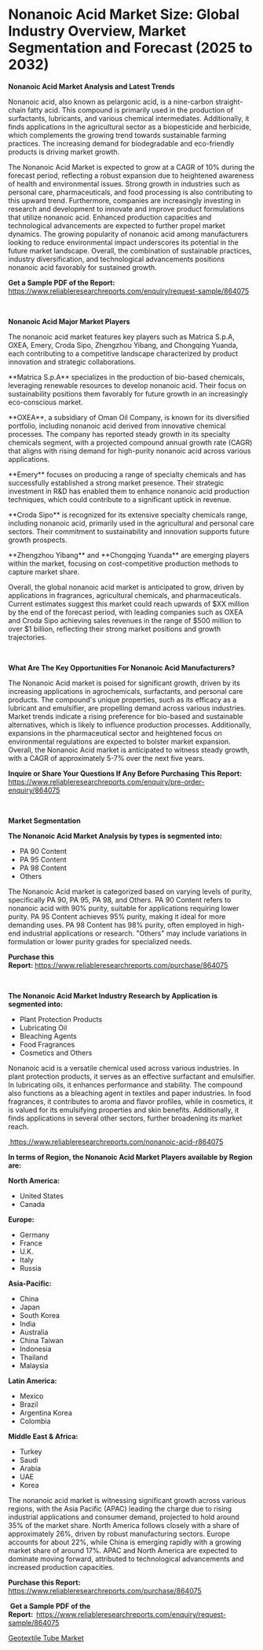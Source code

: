 <p><h1>Nonanoic Acid Market Size: Global Industry Overview, Market Segmentation and Forecast (2025 to 2032)</h1></p><p><strong>Nonanoic Acid Market Analysis and Latest Trends</strong></p>
<p><p>Nonanoic acid, also known as pelargonic acid, is a nine-carbon straight-chain fatty acid. This compound is primarily used in the production of surfactants, lubricants, and various chemical intermediates. Additionally, it finds applications in the agricultural sector as a biopesticide and herbicide, which complements the growing trend towards sustainable farming practices. The increasing demand for biodegradable and eco-friendly products is driving market growth.</p><p>The Nonanoic Acid Market is expected to grow at a CAGR of 10% during the forecast period, reflecting a robust expansion due to heightened awareness of health and environmental issues. Strong growth in industries such as personal care, pharmaceuticals, and food processing is also contributing to this upward trend. Furthermore, companies are increasingly investing in research and development to innovate and improve product formulations that utilize nonanoic acid. Enhanced production capacities and technological advancements are expected to further propel market dynamics. The growing popularity of nonanoic acid among manufacturers looking to reduce environmental impact underscores its potential in the future market landscape. Overall, the combination of sustainable practices, industry diversification, and technological advancements positions nonanoic acid favorably for sustained growth.</p></p>
<p><strong>Get a Sample PDF of the Report:&nbsp;</strong> <a href="https://www.reliableresearchreports.com/enquiry/request-sample/864075?utm_campaign=3283&utm_medium=2&utm_source=Github&utm_content=ia&utm_term=01042025&utm_id=nonanoic-acid">https://www.reliableresearchreports.com/enquiry/request-sample/864075</a></p>
<p>&nbsp;</p>
<p><strong>Nonanoic Acid Major Market Players</strong></p>
<p><p>The nonanoic acid market features key players such as Matrica S.p.A, OXEA, Emery, Croda Sipo, Zhengzhou Yibang, and Chongqing Yuanda, each contributing to a competitive landscape characterized by product innovation and strategic collaborations.</p><p>**Matrica S.p.A** specializes in the production of bio-based chemicals, leveraging renewable resources to develop nonanoic acid. Their focus on sustainability positions them favorably for future growth in an increasingly eco-conscious market. </p><p>**OXEA**, a subsidiary of Oman Oil Company, is known for its diversified portfolio, including nonanoic acid derived from innovative chemical processes. The company has reported steady growth in its specialty chemicals segment, with a projected compound annual growth rate (CAGR) that aligns with rising demand for high-purity nonanoic acid across various applications.</p><p>**Emery** focuses on producing a range of specialty chemicals and has successfully established a strong market presence. Their strategic investment in R&D has enabled them to enhance nonanoic acid production techniques, which could contribute to a significant uptick in revenue.</p><p>**Croda Sipo** is recognized for its extensive specialty chemicals range, including nonanoic acid, primarily used in the agricultural and personal care sectors. Their commitment to sustainability and innovation supports future growth prospects.</p><p>**Zhengzhou Yibang** and **Chongqing Yuanda** are emerging players within the market, focusing on cost-competitive production methods to capture market share.</p><p>Overall, the global nonanoic acid market is anticipated to grow, driven by applications in fragrances, agricultural chemicals, and pharmaceuticals. Current estimates suggest this market could reach upwards of $XX million by the end of the forecast period, with leading companies such as OXEA and Croda Sipo achieving sales revenues in the range of $500 million to over $1 billion, reflecting their strong market positions and growth trajectories.</p></p>
<p>&nbsp;</p>
<p><strong>What Are The Key Opportunities For Nonanoic Acid Manufacturers?</strong></p>
<p><p>The Nonanoic Acid market is poised for significant growth, driven by its increasing applications in agrochemicals, surfactants, and personal care products. The compound's unique properties, such as its efficacy as a lubricant and emulsifier, are propelling demand across various industries. Market trends indicate a rising preference for bio-based and sustainable alternatives, which is likely to influence production processes. Additionally, expansions in the pharmaceutical sector and heightened focus on environmental regulations are expected to bolster market expansion. Overall, the Nonanoic Acid market is anticipated to witness steady growth, with a CAGR of approximately 5-7% over the next five years.</p></p>
<p><strong>Inquire or Share Your Questions If Any Before Purchasing This Report:</strong> <a href="https://www.reliableresearchreports.com/enquiry/pre-order-enquiry/864075?utm_campaign=3283&utm_medium=2&utm_source=Github&utm_content=ia&utm_term=01042025&utm_id=nonanoic-acid">https://www.reliableresearchreports.com/enquiry/pre-order-enquiry/864075</a></p>
<p>&nbsp;</p>
<p><strong>Market Segmentation</strong></p>
<p><strong>The Nonanoic Acid Market Analysis by types is segmented into:</strong></p>
<p><ul><li>PA 90 Content</li><li>PA 95 Content</li><li>PA 98 Content</li><li>Others</li></ul></p>
<p><p>The Nonanoic Acid market is categorized based on varying levels of purity, specifically PA 90, PA 95, PA 98, and Others. PA 90 Content refers to nonanoic acid with 90% purity, suitable for applications requiring lower purity. PA 95 Content achieves 95% purity, making it ideal for more demanding uses. PA 98 Content has 98% purity, often employed in high-end industrial applications or research. "Others" may include variations in formulation or lower purity grades for specialized needs.</p></p>
<p><strong>Purchase this Report:&nbsp;</strong><a href="https://www.reliableresearchreports.com/purchase/864075?utm_campaign=3283&utm_medium=2&utm_source=Github&utm_content=ia&utm_term=01042025&utm_id=nonanoic-acid">https://www.reliableresearchreports.com/purchase/864075</a></p>
<p>&nbsp;</p>
<p><strong>The Nonanoic Acid Market Industry Research by Application is segmented into:</strong></p>
<p><ul><li>Plant Protection Products</li><li>Lubricating Oil</li><li>Bleaching Agents</li><li>Food Fragrances</li><li>Cosmetics and Others</li></ul></p>
<p><p>Nonanoic acid is a versatile chemical used across various industries. In plant protection products, it serves as an effective surfactant and emulsifier. In lubricating oils, it enhances performance and stability. The compound also functions as a bleaching agent in textiles and paper industries. In food fragrances, it contributes to aroma and flavor profiles, while in cosmetics, it is valued for its emulsifying properties and skin benefits. Additionally, it finds applications in several other sectors, further broadening its market reach.</p></p>
<p><a href="https://www.reliableresearchreports.com/nonanoic-acid-r864075?utm_campaign=3283&utm_medium=2&utm_source=Github&utm_content=ia&utm_term=01042025&utm_id=nonanoic-acid">&nbsp;https://www.reliableresearchreports.com/nonanoic-acid-r864075</a></p>
<p><strong>In terms of Region, the Nonanoic Acid Market Players available by Region are:</strong></p>
<p>
    <p> <strong> North America: </strong>
        <ul>
            <li>United States</li>
            <li>Canada</li>
        </ul>
        </p> 
    <p> <strong> Europe: </strong>
        <ul>
            <li>Germany</li>
            <li>France</li>
            <li>U.K.</li>
            <li>Italy</li>
            <li>Russia</li>
        </ul>
        </p> 
    <p> <strong> Asia-Pacific: </strong>
        <ul>
            <li>China</li>
            <li>Japan</li>
            <li>South Korea</li>
            <li>India</li>
            <li>Australia</li>
            <li>China Taiwan</li>
            <li>Indonesia</li>
            <li>Thailand</li>
            <li>Malaysia</li>
        </ul>
        </p> 
    <p> <strong> Latin America: </strong>
        <ul>
            <li>Mexico</li>
            <li>Brazil</li>
            <li>Argentina Korea</li>
            <li>Colombia</li>
        </ul>
        </p> 
    <p> <strong> Middle East & Africa: </strong>
        <ul>
            <li>Turkey</li>
            <li>Saudi</li>
            <li>Arabia</li>
            <li>UAE</li>
            <li>Korea</li>
        </ul>
    </p>
    </p>
<p><p>The nonanoic acid market is witnessing significant growth across various regions, with the Asia Pacific (APAC) leading the charge due to rising industrial applications and consumer demand, projected to hold around 35% of the market share. North America follows closely with a share of approximately 26%, driven by robust manufacturing sectors. Europe accounts for about 22%, while China is emerging rapidly with a growing market share of around 17%. APAC and North America are expected to dominate moving forward, attributed to technological advancements and increased production capacities.</p></p>
<p><strong>Purchase this Report: </strong><a href="https://www.reliableresearchreports.com/purchase/864075?utm_campaign=3283&utm_medium=2&utm_source=Github&utm_content=ia&utm_term=01042025&utm_id=nonanoic-acid">https://www.reliableresearchreports.com/purchase/864075</a></p>
<p>&nbsp;<strong>Get a Sample PDF of the Report:&nbsp;&nbsp;</strong><a href="https://www.reliableresearchreports.com/enquiry/request-sample/864075?utm_campaign=3283&utm_medium=2&utm_source=Github&utm_content=ia&utm_term=01042025&utm_id=nonanoic-acid">https://www.reliableresearchreports.com/enquiry/request-sample/864075</a></p>
<p><strong></strong></p>
<p><p><a href="https://github.com/saeiddaemo/Market-Research-Report-List-1/blob/main/geotextile-tube-market.md?utm_campaign=3283&utm_medium=2&utm_source=Github&utm_content=ia&utm_term=01042025&utm_id=nonanoic-acid">Geotextile Tube Market</a></p></p>